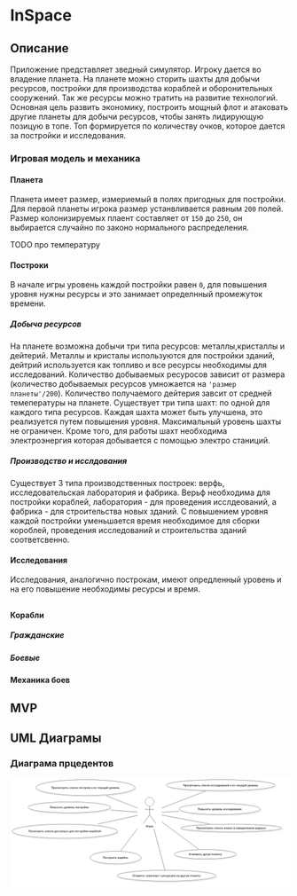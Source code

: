 # InSpace
## Описание
Приложение представляет зведный симулятор. Игроку дается во владение 
планета. На планете можно сторить шахты для добычи ресурсов, постройки для производства кораблей и оборонительных 
сооружений. Так же ресурсы можно тратить на развитие технологий. Основная цель развить экономику, построить мощный флот 
и атаковать другие планеты для добычи ресурсов, чтобы занять лидирующую позицую в топе. Топ формируется по количеству очков, 
которое дается за постройки и исследования.
### Игровая модель и механика
#### Планета
Планета имеет размер, измериемый в полях пригодных для постройки. Для первой планеты игрока размер устанвливается равным 
`200` полей. Размер колонизируемых плаент составляет от `150` до `250`, он выбирается случайно по законо нормального 
распределения. 

TODO про температуру


#### Построки
В начале игры уровень каждой постройки равен `0`, для повышения уровня нужны ресурсы и это занимает определнный 
промежуток времени.
##### Добыча ресурсов 
На планете возможна добычи три типа ресурсов: металлы,кристаллы и дейтерий. Металлы и кристалы используются для 
постройки зданий, дейтрий используется как топливо и все ресурсы необходимы для исследований. Количество добываемых 
ресуросов зависит от размера (количество добываемых ресурсов умножается на `'размер планеты'/200`). Количество 
получаемого дейтерия завсит от средней темепературы на планете.
Существует три типа шахт: по одной для каждого типа ресурсов. Каждая шахта может быть улучшена, это реализуется путем 
повышения уровня. Максимальный уровень шахты не ограничен. Кроме того, для работы шахт необходима электроэнергия которая
добывается с помощью электро станиций.
##### Производство и исслдования
Существует 3 типа производственных построек: верфь, исследовательская лаборатория и фабрика. Верьф необходима для 
постройки кораблей, лаборатория - для проведения исслдеований, а фабрика - для строительства новых зданий. С повышением
уровня каждой постройки уменьшается время необходимое для сборки короблей, проведения исследований и строительства 
зданий соответсвенно.
#### Исследования
Исследования, аналогично построкам, имеют опредленный уровень и на его повышение необходимы ресурсы и время.
##
#### Корабли
##### Гражданские
##### Боевые
#### Механика боев
## MVP
## UML Диаграмы
### Диаграма прцедентов 
![use case](uml/UseCaseDiagram1.png)